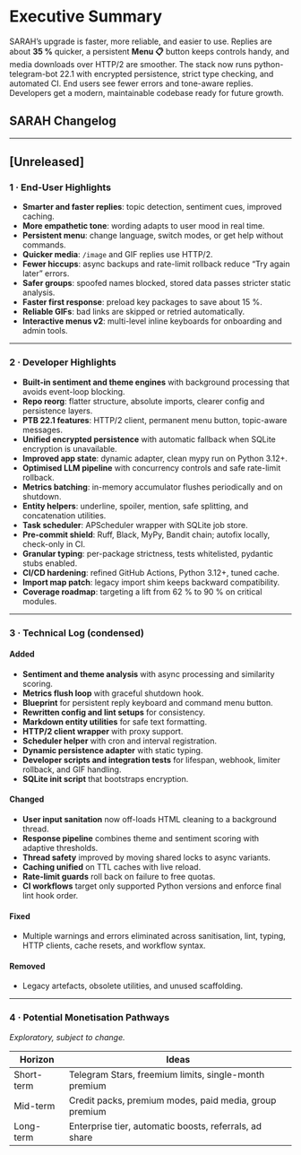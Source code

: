 # Executive Summary

SARAH’s upgrade is faster, more reliable, and easier to use. Replies are about **35 %** quicker, a persistent **Menu 📋** button keeps controls handy, and media downloads over HTTP/2 are smoother. The stack now runs python-telegram-bot 22.1 with encrypted persistence, strict type checking, and automated CI. End users see fewer errors and tone-aware replies. Developers get a modern, maintainable codebase ready for future growth.

## SARAH Changelog

---

## [Unreleased]

### 1 · End-User Highlights

- **Smarter and faster replies**: topic detection, sentiment cues, improved caching.
- **More empathetic tone**: wording adapts to user mood in real time.
- **Persistent menu**: change language, switch modes, or get help without commands.
- **Quicker media**: `/image` and GIF replies use HTTP/2.
- **Fewer hiccups**: async backups and rate-limit rollback reduce “Try again later” errors.
- **Safer groups**: spoofed names blocked, stored data passes stricter static analysis.
- **Faster first response**: preload key packages to save about 15 %.
- **Reliable GIFs**: bad links are skipped or retried automatically.
- **Interactive menus v2**: multi-level inline keyboards for onboarding and admin tools.

---

### 2 · Developer Highlights

- **Built-in sentiment and theme engines** with background processing that avoids event-loop blocking.
- **Repo reorg**: flatter structure, absolute imports, clearer config and persistence layers.
- **PTB 22.1 features**: HTTP/2 client, permanent menu button, topic-aware messages.
- **Unified encrypted persistence** with automatic fallback when SQLite encryption is unavailable.
- **Improved app state**: dynamic adapter, clean mypy run on Python 3.12+.
- **Optimised LLM pipeline** with concurrency controls and safe rate-limit rollback.
- **Metrics batching**: in-memory accumulator flushes periodically and on shutdown.
- **Entity helpers**: underline, spoiler, mention, safe splitting, and concatenation utilities.
- **Task scheduler**: APScheduler wrapper with SQLite job store.
- **Pre-commit shield**: Ruff, Black, MyPy, Bandit chain; autofix locally, check-only in CI.
- **Granular typing**: per-package strictness, tests whitelisted, pydantic stubs enabled.
- **CI/CD hardening**: refined GitHub Actions, Python 3.12+, tuned cache.
- **Import map patch**: legacy import shim keeps backward compatibility.
- **Coverage roadmap**: targeting a lift from 62 % to 90 % on critical modules.

---

### 3 · Technical Log (condensed)

#### Added

- **Sentiment and theme analysis** with async processing and similarity scoring.
- **Metrics flush loop** with graceful shutdown hook.
- **Blueprint** for persistent reply keyboard and command menu button.
- **Rewritten config and lint setups** for consistency.
- **Markdown entity utilities** for safe text formatting.
- **HTTP/2 client wrapper** with proxy support.
- **Scheduler helper** with cron and interval registration.
- **Dynamic persistence adapter** with static typing.
- **Developer scripts and integration tests** for lifespan, webhook, limiter rollback, and GIF handling.
- **SQLite init script** that bootstraps encryption.

#### Changed

- **User input sanitation** now off-loads HTML cleaning to a background thread.
- **Response pipeline** combines theme and sentiment scoring with adaptive thresholds.
- **Thread safety** improved by moving shared locks to async variants.
- **Caching unified** on TTL caches with live reload.
- **Rate-limit guards** roll back on failure to free quotas.
- **CI workflows** target only supported Python versions and enforce final lint hook order.

#### Fixed

- Multiple warnings and errors eliminated across sanitisation, lint, typing, HTTP clients, cache resets, and workflow syntax.

#### Removed

- Legacy artefacts, obsolete utilities, and unused scaffolding.

---

### 4 · Potential Monetisation Pathways

_Exploratory, subject to change._

| Horizon    | Ideas                                                  |
| ---------- | ------------------------------------------------------ |
| Short-term | Telegram Stars, freemium limits, single-month premium  |
| Mid-term   | Credit packs, premium modes, paid media, group premium |
| Long-term  | Enterprise tier, automatic boosts, referrals, ad share |
